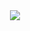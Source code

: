 <div align="center">
<img src="https://capsule-render.vercel.app/api?type=waving&color=auto&height=200&section=header&text=Commit_Message_Style_Guide&fontSize=56" /></div>
